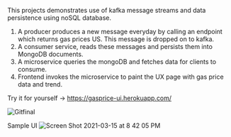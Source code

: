 
This projects demonstrates use of kafka message streams and data persistence using noSQL database.
1. A producer produces a new message everyday by calling an endpoint which returns gas prices US. This message is dropped on to kafka.
2. A consumer service, reads these messages and persists them into MongoDB documents.
3. A microservice queries the mongoDB and fetches data for clients to consume.
4. Frontend invokes the microservice to paint the UX page with gas price data and trend.

Try it for yourself -> https://gasprice-ui.herokuapp.com/


![Gitfinal](https://user-images.githubusercontent.com/30667005/110126138-1c64d700-7d92-11eb-9c36-e3a95a27d319.png)

Sample UI
![Screen Shot 2021-03-15 at 8 42 05 PM](https://user-images.githubusercontent.com/30667005/111239153-f7146c00-85ce-11eb-8300-fdd4012caa29.png)
